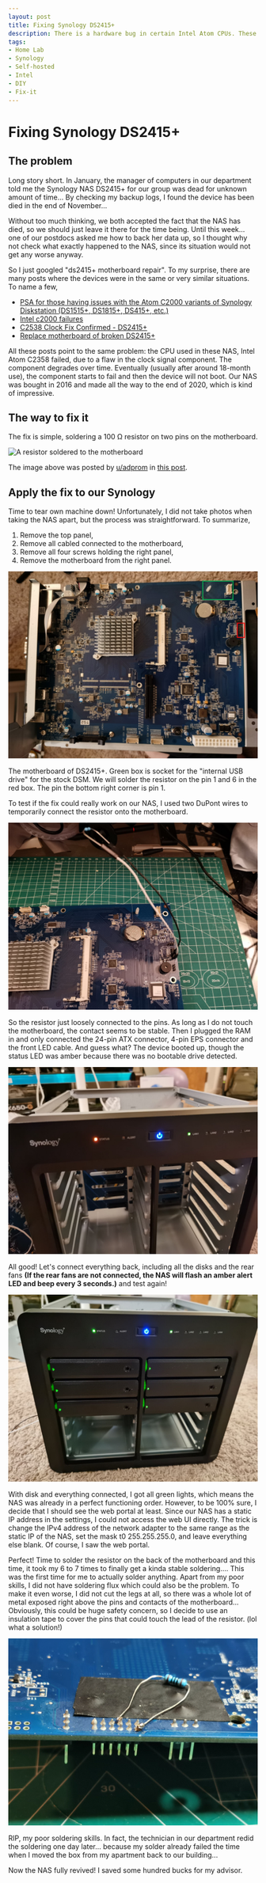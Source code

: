 ```yaml
---
layout: post
title: Fixing Synology DS2415+ 
description: There is a hardware bug in certain Intel Atom CPUs. These CPUs will degrade over time and eventually the computer will not boot up due to the clock issue of the CPU. Funnily, fixing the problem only need one resistor to be soldered on the motherboard. The only thing is that the CPU will die again and by that time, there is no way to fix it.
tags:
- Home Lab
- Synology
- Self-hosted
- Intel
- DIY
- Fix-it
---
```


# Fixing Synology DS2415+

## The problem

Long story short. In January, the manager of computers in our department told me
the Synology NAS DS2415+ for our group was dead for unknown amount of time... By
checking my backup logs, I found the device has been died in the end of
November...

Without too much thinking, we both accepted the fact that the NAS has died, so
we should just leave it there for the time being. Until this week... one of our
postdocs asked me how to back her data up, so I thought why not check what
exactly happened to the NAS, since its situation would not get any worse anyway.

So I just googled "ds2415+ motherboard repair". To my surprise, there are many
posts where the devices were in the same or very similar situations. To name a
few,

* [PSA for those having issues with the Atom C2000 variants of Synology
  Diskstation (DS1515+, DS1815+, DS415+,
  etc.)](https://www.reddit.com/r/synology/comments/ix3b4a/psa_for_those_having_issues_with_the_atom_c2000/)
* [Intel c2000 failures](https://community.synology.com/enu/forum/1/post/120548)
* [C2538 Clock Fix Confirmed -
  DS2415+](https://www.reddit.com/r/synology/comments/609u1l/c2538_clock_fix_confirmed_ds2415/)
* [Replace motherboard of broken
  DS2415+](https://www.reddit.com/r/synology/comments/cebu0r/replace_motherboard_of_broken_ds2415/)

All these posts point to the same problem: the CPU used in these NAS, Intel Atom
C2358 failed, due to a flaw in the clock signal component. The component
degrades over time. Eventually (usually after around 18-month use), the
component starts to fail and then the device will not boot. Our NAS was bought
in 2016 and made all the way to the end of 2020, which is kind of impressive.

## The way to fix it

The fix is simple, soldering a 100 Ω resistor on two pins on the motherboard.

![A resistor soldered to the
motherboard](../../../images/fix_stuff/fixing_synology/fix_reddit.jpg)

The image above was posted by [u/adprom](https://www.reddit.com/user/adprom/) in
[this post](https://www.reddit.com/r/synology/comments/609u1l/c2538_clock_fix_confirmed_ds2415/).

## Apply the fix to our Synology

Time to tear own machine down! Unfortunately, I did not take photos when taking
the NAS apart, but the process was straightforward. To summarize, 

1. Remove the top panel,
2. Remove all cabled connected to the motherboard,
3. Remove all four screws holding the right panel,
4. Remove the motherboard from the right panel.

![The motherboard of DS2415+](../../../images/fix_stuff/fixing_synology/mobo.jpg)

The motherboard of DS2415+. Green box is socket for the "internal USB drive" for
the stock DSM. We will solder the resistor on the pin 1 and 6 in the red box.
The pin the bottom right corner is pin 1.

To test if the fix could really work on our NAS, I used two DuPont wires to
temporarily connect the resistor onto the motherboard.

![Test if it will work...](../../../images/fix_stuff/fixing_synology/dupont.jpg)

So the resistor just loosely connected to the pins. As long as I do not touch
the motherboard, the contact seems to be stable. Then I plugged the RAM in and
only connected the 24-pin ATX connector, 4-pin EPS connector and the front LED
cable. And guess what? The device booted up, though the status LED was amber
because there was no bootable drive detected.

![Successful minimal boot](../../../images/fix_stuff/fixing_synology/minboot.jpg)

All good! Let's connect everything back, including all the disks and the rear
fans **(If the rear fans are not connected, the NAS will flash an amber alert
LED and beep every 3 seconds.)** and test again!

![Successful boot](../../../images/fix_stuff/fixing_synology/fixed.jpg)

With disk and everything connected, I got all green lights, which means the NAS
was already in a perfect functioning order. However, to be 100% sure, I decide
that I should see the web portal at least. Since our NAS has a static IP address
in the settings, I could not access the web UI directly. The trick is change the
IPv4 address of the network adapter to the same range as the static IP of the
NAS, set the mask t0 255.255.255.0, and leave everything else blank. Of course,
I saw the web portal.

Perfect! Time to solder the resistor on the back of the motherboard and this
time, it took my 6 to 7 times to finally get a kinda stable soldering.... This
was the first time for me to actually solder anything. Apart from my poor
skills, I did not have soldering flux which could also be the problem. To make
it even worse, I did not cut the legs at all, so there was a whole lot of metal
exposed right above the pins and contacts of the motherboard... Obviously, this
could be huge safety concern, so I decide to use an insulation tape to cover the
pins that could touch the lead of the resistor. (lol what a solution!)

![My not-so-useful solder](../../../images/fix_stuff/fixing_synology/solder.jpg)

RIP, my poor soldering skills. In fact, the technician in our department redid
the soldering one day later... because my solder already failed the time when I
moved the box from my apartment back to our building...

Now the NAS fully revived! I saved some hundred bucks for my advisor.
